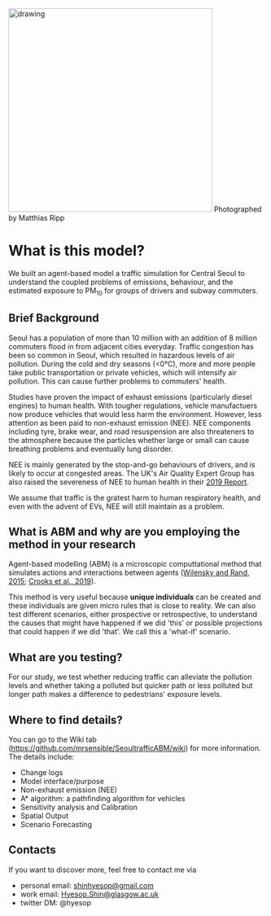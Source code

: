 <img src="https://live.staticflickr.com/4728/38477426035_a93e3902ea_5k.jpg" alt="drawing" width="400"/>
 Photographed by Matthias Ripp
<br>

# What is this model?
We built an agent-based model a traffic simulation for Central Seoul to understand the coupled problems of emissions, behaviour, and the estimated exposure to PM<sub>10</sub> for groups of drivers and subway commuters.


## Brief Background
Seoul has a population of more than 10 million with an addition of 8 million commuters flood in from adjacent cities everyday. Traffic congestion has been so common in Seoul, which resulted in hazardous levels of air pollution. During the cold and dry seasons (<0°C), more and more people take public transportation or private vehicles, which will intensify air pollution. This can cause further problems to commuters' health.

Studies have proven the impact of exhaust emissions (particularly diesel engines) to human health. With tougher regulations, vehicle manufactuers now produce vehicles that would less harm the environment. However, less attention as been paid to non-exhaust emission (NEE). NEE components including tyre, brake wear, and road resuspension are also threateners to the atmosphere because the particles whether large or small can cause breathing problems and eventually lung disorder. 

NEE is mainly generated by the stop-and-go behaviours of drivers, and is likely to occur at congested areas. The UK's Air Quality Expert Group has also raised the severeness of NEE to human health in their [2019 Report](https://uk-air.defra.gov.uk/assets/documents/reports/cat09/1907101151_20190709_Non_Exhaust_Emissions_typeset_Final.pdf).

We assume that traffic is the gratest harm to human respiratory health, and even with the advent of EVs, NEE will still maintain as a problem.


## What is ABM and why are you employing the method in your research
Agent-based modelling (ABM) is a microscopic computtational method that simulates actions and interactions between agents ([Wilensky and Rand, 2015](https://books.google.co.uk/books/about/An_Introduction_to_Agent_Based_Modeling.html?id=LQrhBwAAQBAJ&source=kp_cover&redir_esc=y); [Crooks et al., 2019](http://uk.sagepub.com/en-gb/eur/agent-based-modelling-and-geographical-information-systems/book250134)). 

This method is very useful because **unique individuals** can be created and these individuals are given micro rules that is close to reality. We can also test different scenarios, either prospective or retrospective, to understand the causes that might have happened if we did 'this' or possible projections that could happen if we did 'that'. We call this a 'what-if' scenario. 

## What are you testing?
For our study, we test whether reducing traffic can alleviate the pollution levels and whether taking a polluted but quicker path or less polluted but longer path makes a difference to pedestrians' exposure levels.


## Where to find details?
You can go to the Wiki tab (https://github.com/mrsensible/SeoultrafficABM/wiki) for more information. The details include:

* Change logs
* Model interface/purpose
* Non-exhaust emission (NEE)
* A* algorithm: a pathfinding algorithm for vehicles
* Sensitivity analysis and Calibration
* Spatial Output
* Scenario Forecasting


## Contacts
If you want to discover more, feel free to contact me via

* personal email: shinhyesop@gmail.com
* work email: Hyesop.Shin@glasgow.ac.uk
* twitter DM: @hyesop
